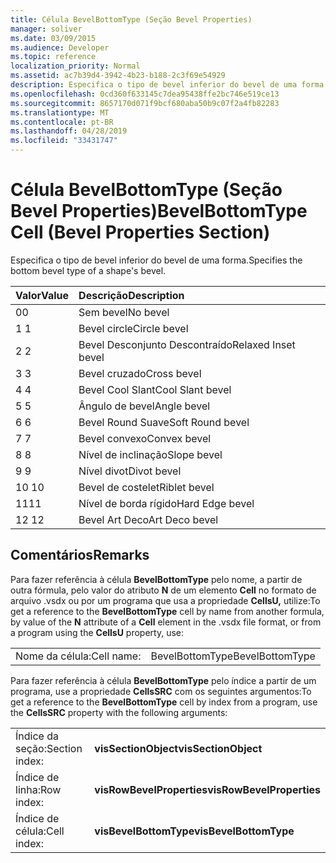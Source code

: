 ```yaml
---
title: Célula BevelBottomType (Seção Bevel Properties)
manager: soliver
ms.date: 03/09/2015
ms.audience: Developer
ms.topic: reference
localization_priority: Normal
ms.assetid: ac7b39d4-3942-4b23-b188-2c3f69e54929
description: Especifica o tipo de bevel inferior do bevel de uma forma.
ms.openlocfilehash: 0cd360f633145c7dea95438ffe2bc746e519ce13
ms.sourcegitcommit: 8657170d071f9bcf680aba50b9c07f2a4fb82283
ms.translationtype: MT
ms.contentlocale: pt-BR
ms.lasthandoff: 04/28/2019
ms.locfileid: "33431747"
---
```

# <a name="bevelbottomtype-cell-bevel-properties-section"></a><span data-ttu-id="2afcf-103">Célula BevelBottomType (Seção Bevel Properties)</span><span class="sxs-lookup"><span data-stu-id="2afcf-103">BevelBottomType Cell (Bevel Properties Section)</span></span>

<span data-ttu-id="2afcf-104">Especifica o tipo de bevel inferior do bevel de uma forma.</span><span class="sxs-lookup"><span data-stu-id="2afcf-104">Specifies the bottom bevel type of a shape's bevel.</span></span>
  
|<span data-ttu-id="2afcf-105">**Valor**</span><span class="sxs-lookup"><span data-stu-id="2afcf-105">**Value**</span></span>|<span data-ttu-id="2afcf-106">**Descrição**</span><span class="sxs-lookup"><span data-stu-id="2afcf-106">**Description**</span></span>|
|:-----|:-----|
|<span data-ttu-id="2afcf-107">0</span><span class="sxs-lookup"><span data-stu-id="2afcf-107">0</span></span>  <br/> |<span data-ttu-id="2afcf-108">Sem bevel</span><span class="sxs-lookup"><span data-stu-id="2afcf-108">No bevel</span></span>  <br/> |
|<span data-ttu-id="2afcf-109">1 </span><span class="sxs-lookup"><span data-stu-id="2afcf-109">1</span></span>  <br/> |<span data-ttu-id="2afcf-110">Bevel circle</span><span class="sxs-lookup"><span data-stu-id="2afcf-110">Circle bevel</span></span>  <br/> |
|<span data-ttu-id="2afcf-111">2 </span><span class="sxs-lookup"><span data-stu-id="2afcf-111">2</span></span>  <br/> |<span data-ttu-id="2afcf-112">Bevel Desconjunto Descontraído</span><span class="sxs-lookup"><span data-stu-id="2afcf-112">Relaxed Inset bevel</span></span>  <br/> |
|<span data-ttu-id="2afcf-113">3 </span><span class="sxs-lookup"><span data-stu-id="2afcf-113">3</span></span>  <br/> |<span data-ttu-id="2afcf-114">Bevel cruzado</span><span class="sxs-lookup"><span data-stu-id="2afcf-114">Cross bevel</span></span>  <br/> |
|<span data-ttu-id="2afcf-115">4 </span><span class="sxs-lookup"><span data-stu-id="2afcf-115">4</span></span>  <br/> |<span data-ttu-id="2afcf-116">Bevel Cool Slant</span><span class="sxs-lookup"><span data-stu-id="2afcf-116">Cool Slant bevel</span></span>  <br/> |
|<span data-ttu-id="2afcf-117">5 </span><span class="sxs-lookup"><span data-stu-id="2afcf-117">5</span></span>  <br/> |<span data-ttu-id="2afcf-118">Ângulo de bevel</span><span class="sxs-lookup"><span data-stu-id="2afcf-118">Angle bevel</span></span>  <br/> |
|<span data-ttu-id="2afcf-119">6 </span><span class="sxs-lookup"><span data-stu-id="2afcf-119">6</span></span>  <br/> |<span data-ttu-id="2afcf-120">Bevel Round Suave</span><span class="sxs-lookup"><span data-stu-id="2afcf-120">Soft Round bevel</span></span>  <br/> |
|<span data-ttu-id="2afcf-121">7 </span><span class="sxs-lookup"><span data-stu-id="2afcf-121">7</span></span>  <br/> |<span data-ttu-id="2afcf-122">Bevel convexo</span><span class="sxs-lookup"><span data-stu-id="2afcf-122">Convex bevel</span></span>  <br/> |
|<span data-ttu-id="2afcf-123">8 </span><span class="sxs-lookup"><span data-stu-id="2afcf-123">8</span></span>  <br/> |<span data-ttu-id="2afcf-124">Nível de inclinação</span><span class="sxs-lookup"><span data-stu-id="2afcf-124">Slope bevel</span></span>  <br/> |
|<span data-ttu-id="2afcf-125">9 </span><span class="sxs-lookup"><span data-stu-id="2afcf-125">9</span></span>  <br/> |<span data-ttu-id="2afcf-126">Nível divot</span><span class="sxs-lookup"><span data-stu-id="2afcf-126">Divot bevel</span></span>  <br/> |
|<span data-ttu-id="2afcf-127">10 </span><span class="sxs-lookup"><span data-stu-id="2afcf-127">10</span></span>  <br/> |<span data-ttu-id="2afcf-128">Bevel de costelet</span><span class="sxs-lookup"><span data-stu-id="2afcf-128">Riblet bevel</span></span>  <br/> |
|<span data-ttu-id="2afcf-129">11</span><span class="sxs-lookup"><span data-stu-id="2afcf-129">11</span></span>  <br/> |<span data-ttu-id="2afcf-130">Nível de borda rígido</span><span class="sxs-lookup"><span data-stu-id="2afcf-130">Hard Edge bevel</span></span>  <br/> |
|<span data-ttu-id="2afcf-131">12 </span><span class="sxs-lookup"><span data-stu-id="2afcf-131">12</span></span>  <br/> |<span data-ttu-id="2afcf-132">Bevel Art Deco</span><span class="sxs-lookup"><span data-stu-id="2afcf-132">Art Deco bevel</span></span>  <br/> |
   
## <a name="remarks"></a><span data-ttu-id="2afcf-133">Comentários</span><span class="sxs-lookup"><span data-stu-id="2afcf-133">Remarks</span></span>

<span data-ttu-id="2afcf-134">Para fazer referência à célula **BevelBottomType** pelo nome, a partir de outra fórmula, pelo valor do atributo **N** de um elemento **Cell** no formato de arquivo .vsdx ou por um programa que usa a propriedade **CellsU,** utilize:</span><span class="sxs-lookup"><span data-stu-id="2afcf-134">To get a reference to the **BevelBottomType** cell by name from another formula, by value of the **N** attribute of a **Cell** element in the .vsdx file format, or from a program using the **CellsU** property, use:</span></span> 
  
|||
|:-----|:-----|
| <span data-ttu-id="2afcf-135">Nome da célula:</span><span class="sxs-lookup"><span data-stu-id="2afcf-135">Cell name:</span></span>  <br/> | <span data-ttu-id="2afcf-136">BevelBottomType</span><span class="sxs-lookup"><span data-stu-id="2afcf-136">BevelBottomType</span></span>  <br/> |
   
<span data-ttu-id="2afcf-137">Para fazer referência à célula **BevelBottomType** pelo índice a partir de um programa, use a propriedade **CellsSRC** com os seguintes argumentos:</span><span class="sxs-lookup"><span data-stu-id="2afcf-137">To get a reference to the **BevelBottomType** cell by index from a program, use the **CellsSRC** property with the following arguments:</span></span> 
  
|||
|:-----|:-----|
| <span data-ttu-id="2afcf-138">Índice da seção:</span><span class="sxs-lookup"><span data-stu-id="2afcf-138">Section index:</span></span>  <br/> |<span data-ttu-id="2afcf-139">**visSectionObject**</span><span class="sxs-lookup"><span data-stu-id="2afcf-139">**visSectionObject**</span></span> <br/> |
| <span data-ttu-id="2afcf-140">Índice de linha:</span><span class="sxs-lookup"><span data-stu-id="2afcf-140">Row index:</span></span>  <br/> |<span data-ttu-id="2afcf-141">**visRowBevelProperties**</span><span class="sxs-lookup"><span data-stu-id="2afcf-141">**visRowBevelProperties**</span></span> <br/> |
| <span data-ttu-id="2afcf-142">Índice de célula:</span><span class="sxs-lookup"><span data-stu-id="2afcf-142">Cell index:</span></span>  <br/> |<span data-ttu-id="2afcf-143">**visBevelBottomType**</span><span class="sxs-lookup"><span data-stu-id="2afcf-143">**visBevelBottomType**</span></span> <br/> |
   

